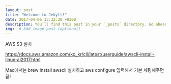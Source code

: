 ```yaml
---
layout: post
title: "Welcome to Jekyll!"
date: 2017-04-06 13:32:20 +0300
description: You’ll find this post in your `_posts` directory. Go ahead and edit it and re-build the site to see your changes. # Add post description (optional)
img:  # Add image post (optional)
---
```


AWS S3 설치

https://docs.aws.amazon.com/ko_kr/cli/latest/userguide/awscli-install-linux-al2017.html

Mac에서는 
brew install awscli
설치하고
aws configure
입력해서 기본 세팅해주면 끝!

